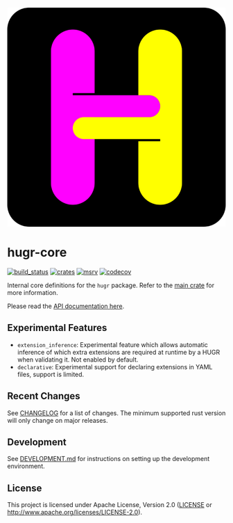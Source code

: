 ![](/hugr/assets/hugr_logo.svg)

# hugr-core

[![build_status][]](https://github.com/CQCL/hugr/actions)
[![crates][]](https://crates.io/crates/hugr-core)
[![msrv][]](https://github.com/CQCL/hugr)
[![codecov][]](https://codecov.io/gh/CQCL/hugr)

Internal core definitions for the `hugr` package.
Refer to the [main crate](http://crates.io/crates/hugr) for more information.

Please read the [API documentation here][].

## Experimental Features

- `extension_inference`:
  Experimental feature which allows automatic inference of which extra extensions
  are required at runtime by a HUGR when validating it.
  Not enabled by default.
- `declarative`:
  Experimental support for declaring extensions in YAML files, support is limited.

## Recent Changes

See [CHANGELOG][] for a list of changes. The minimum supported rust
version will only change on major releases.

## Development

See [DEVELOPMENT.md](https://github.com/CQCL/hugr/blob/main/DEVELOPMENT.md) for instructions on setting up the development environment.

## License

This project is licensed under Apache License, Version 2.0 ([LICENSE][] or http://www.apache.org/licenses/LICENSE-2.0).

[API documentation here]: https://docs.rs/hugr-core/
[build_status]: https://github.com/CQCL/hugr/actions/workflows/ci-rs.yml/badge.svg?branch=main
[msrv]: https://img.shields.io/crates/msrv/hugr-core
[crates]: https://img.shields.io/crates/v/hugr-core
[codecov]: https://img.shields.io/codecov/c/gh/CQCL/hugr?logo=codecov
[LICENSE]: https://github.com/CQCL/hugr/blob/main/LICENCE
[CHANGELOG]: https://github.com/CQCL/hugr/blob/main/hugr-core/CHANGELOG.md
